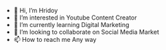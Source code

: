 - 👋 Hi, I’m Hridoy
- 👀 I’m interested in Youtube Content Creator
- 🌱 I’m currently learning Digital Marketing
- 💞️ I’m looking to collaborate on Social Media Market
- 📫 How to reach me Any way

<!---
goonhridoy/goonhridoy is a ✨ special ✨ repository because its `README.md` (this file) appears on your GitHub profile.
You can click the Preview link to take a look at your changes.
--->
